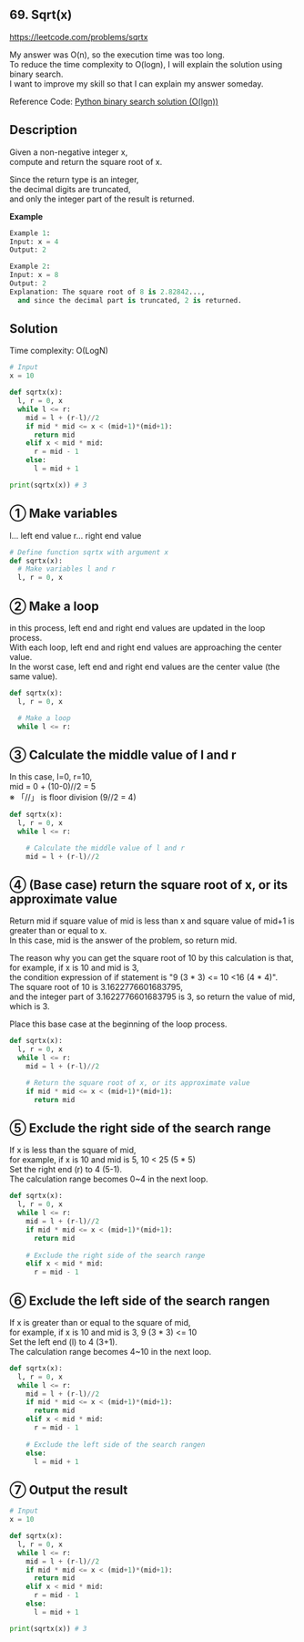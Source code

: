 ## 69. Sqrt(x) 
https://leetcode.com/problems/sqrtx

My answer was O(n), so the execution time was too long.   
To reduce the time complexity to O(logn), I will explain the solution using binary search.   
I want to improve my skill so that I can explain my answer someday.   


Reference Code: [Python binary search solution (O(lgn))](https://leetcode.com/problems/sqrtx/discuss/25061/Python-binary-search-solution-(O(lgn)))

## Description
Given a non-negative integer x,   
compute and return the square root of x.   

Since the return type is an integer,   
the decimal digits are truncated,   
and only the integer part of the result is returned.   

**Example**
```py
Example 1:
Input: x = 4
Output: 2

Example 2:
Input: x = 8
Output: 2
Explanation: The square root of 8 is 2.82842...,
  and since the decimal part is truncated, 2 is returned.
```

## Solution
Time complexity: O(LogN)   
```py
# Input
x = 10

def sqrtx(x):
  l, r = 0, x
  while l <= r:
    mid = l + (r-l)//2
    if mid * mid <= x < (mid+1)*(mid+1):
      return mid
    elif x < mid * mid:
      r = mid - 1
    else:
      l = mid + 1

print(sqrtx(x)) # 3
```

## ① Make variables
l... left end value
r... right end value
```py
# Define function sqrtx with argument x
def sqrtx(x):
  # Make variables l and r
  l, r = 0, x
```

## ② Make a loop
in this process, left end and right end values are updated in the loop process.   
With each loop, left end and right end values are approaching the center value.   
In the worst case, left end and right end values are the center value (the same value).   
```py
def sqrtx(x):
  l, r = 0, x

  # Make a loop
  while l <= r:
```

## ③ Calculate the middle value of l and r
In this case, l=0, r=10,    
mid = 0 + (10-0)//2 = 5   
※ 「//」 is floor division (9//2 = 4)   

```py
def sqrtx(x):
  l, r = 0, x
  while l <= r:

    # Calculate the middle value of l and r
    mid = l + (r-l)//2
```

## ④ (Base case) return the square root of x, or its approximate value
Return mid if square value of mid is less than x and square value of mid+1 is greater than or equal to x.   
In this case, mid is the answer of the problem, so return mid.   

The reason why you can get the square root of 10 by this calculation is that,   
for example, if x is 10 and mid is 3,   
the condition expression of if statement is "9 (3 * 3) <= 10 <16 (4 * 4)".   
The square root of 10 is 3.1622776601683795,   
and the integer part of 3.1622776601683795 is 3, so return the value of mid, which is 3.   

Place this base case at the beginning of the loop process.   
```py
def sqrtx(x):
  l, r = 0, x
  while l <= r:
    mid = l + (r-l)//2

    # Return the square root of x, or its approximate value
    if mid * mid <= x < (mid+1)*(mid+1):
      return mid
```

## ⑤ Exclude the right side of the search range
If x is less than the square of mid,   
for example, if x is 10 and mid is 5, 10 < 25 (5 * 5)   
Set the right end (r) to 4 (5-1).   
The calculation range becomes 0~4 in the next loop.   

```py
def sqrtx(x):
  l, r = 0, x
  while l <= r:
    mid = l + (r-l)//2
    if mid * mid <= x < (mid+1)*(mid+1):
      return mid
    
    # Exclude the right side of the search range
    elif x < mid * mid:
      r = mid - 1
```
## ⑥ Exclude the left side of the search rangen
If x is greater than or equal to the square of mid,   
for example, if x is 10 and mid is 3, 9 (3 * 3) <= 10   
Set the left end (l) to 4 (3+1).   
The calculation range becomes 4~10 in the next loop.   
```py
def sqrtx(x):
  l, r = 0, x
  while l <= r:
    mid = l + (r-l)//2
    if mid * mid <= x < (mid+1)*(mid+1):
      return mid
    elif x < mid * mid:
      r = mid - 1
    
    # Exclude the left side of the search rangen
    else:
      l = mid + 1
```

## ⑦ Output the result
```py
# Input
x = 10

def sqrtx(x):
  l, r = 0, x
  while l <= r:
    mid = l + (r-l)//2
    if mid * mid <= x < (mid+1)*(mid+1):
      return mid
    elif x < mid * mid:
      r = mid - 1
    else:
      l = mid + 1

print(sqrtx(x)) # 3
```